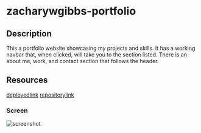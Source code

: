 # zacharywgibbs-portfolio

## Description
This a portfolio website showcasing my projects and skills. It has a working navbar that, when clicked, will take you to the section listed. There is an about me, work, and contact section that follows the header.

## Resources

[deployedlink](https://zgibbs58.github.io/zacharywgibbs-portfolio/)
[repositorylink](www.linkgoeshere.com)

### Screen

![screenshot](./assets/images/yourscreenshotname)